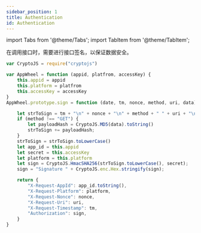 ```yaml
---
sidebar_position: 1
title: Authentication
id: Authentication
---
```

import Tabs from '@theme/Tabs';
import TabItem from '@theme/TabItem';

在调用接口时，需要进行接口签名，以保证数据安全。



<Tabs>
  <TabItem value="Javascript" label="Javascript">

```Javascript
var CryptoJS = require("cryptojs")

var AppWheel = function (appid, platfrom, accessKey) {
    this.appid = appid
    this.platform = platfrom
    this.accessKey = accessKey
}
AppWheel.prototype.sign = function (date, tm, nonce, method, uri, data) {

    let strToSign = tm + "\n" + nonce + "\n" + method + " " + uri + "\n"
    if (method !== "GET") {
        let payloadHash = CryptoJS.MD5(data).toString()
        strToSign += payloadHash;
    }
    strToSign = strToSign.toLowerCase()
    let app_id = this.appid
    let secret = this.accessKey
    let platform = this.platform
    let sign = CryptoJS.HmacSHA256(strToSign.toLowerCase(), secret);
    sign = "Signature " + CryptoJS.enc.Hex.stringify(sign);

    return {
        "X-Request-AppId": app_id.toString(),
        "X-Request-Platform": platform,
        "X-Request-Nonce": nonce,
        "X-Request-Uri": uri,
        "X-Request-Timestamp": tm,
        "Authorization": sign,
    }
}

```

</TabItem>
</Tabs>


